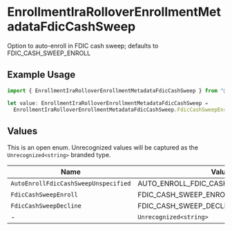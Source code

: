 # EnrollmentIraRolloverEnrollmentMetadataFdicCashSweep

Option to auto-enroll in FDIC cash sweep; defaults to FDIC_CASH_SWEEP_ENROLL

## Example Usage

```typescript
import { EnrollmentIraRolloverEnrollmentMetadataFdicCashSweep } from "@apexfintechsolutions/ascend-sdk/models/components";

let value: EnrollmentIraRolloverEnrollmentMetadataFdicCashSweep =
  EnrollmentIraRolloverEnrollmentMetadataFdicCashSweep.FdicCashSweepEnroll;
```

## Values

This is an open enum. Unrecognized values will be captured as the `Unrecognized<string>` branded type.

| Name                                    | Value                                   |
| --------------------------------------- | --------------------------------------- |
| `AutoEnrollFdicCashSweepUnspecified`    | AUTO_ENROLL_FDIC_CASH_SWEEP_UNSPECIFIED |
| `FdicCashSweepEnroll`                   | FDIC_CASH_SWEEP_ENROLL                  |
| `FdicCashSweepDecline`                  | FDIC_CASH_SWEEP_DECLINE                 |
| -                                       | `Unrecognized<string>`                  |